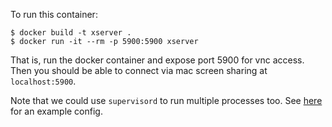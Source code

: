 To run this container:

```
$ docker build -t xserver .
$ docker run -it --rm -p 5900:5900 xserver
```

That is, run the docker container and expose port 5900 for vnc access.
Then you should be able to connect via mac screen sharing at `localhost:5900`.

Note that we could use `supervisord` to run multiple processes too. See
[here](https://docs.docker.com/config/containers/multi-service_container/)
for an example config.